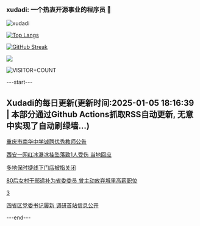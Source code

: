 ### xudadi: 一个热衷开源事业的程序员 👋

![xudadi](https://github-readme-stats-git-masterorgs-github-readme-stats-team.vercel.app/api?username=xudadi)

[![Top Langs](https://github-readme-stats.vercel.app/api/top-langs/?username=xudadi)](https://github.com/anuraghazra/github-readme-stats)

[![GitHub Streak](https://streak-stats.demolab.com?user=xudadi&locale=zh_Hans)](https://git.io/streak-stats)

![](https://raw.githubusercontent.com/xudadi/xudadi/main/assets/github-contribution-grid-snake.svg)

![VISITOR+COUNT](https://komarev.com/ghpvc/?username=xudadi&label=VISITOR+COUNT)


---start---

## Xudadi的每日更新(更新时间:2025-01-05 18:16:39 | 本部分通过Github Actions抓取RSS自动更新, 无意中实现了自动刷绿墙...)

[重庆市南华中学诚聘优秀教师公告](https://www.gongkaoleida.com/article/2255040)

[西安一网红冰瀑冰挂坠落致1人受伤 当地回应](https://m.163.com/news/article/JL4O7QA5053469M5.html)

[多地保时捷线下门店被指关闭](https://m.163.com/news/article/JL4MVK8U0550QIIP.html)

[80后女村干部递补为省委委员 曾主动放弃城里高薪职位](https://m.163.com/news/article/JL4M8EUI0530M570.html)

[3](https://m.163.com/touch/news/sub/domestic)

[四省区党委书记履新 调研首站信息公开](https://m.163.com/news/article/JL40R0K70514R9P4.html)

---end---
